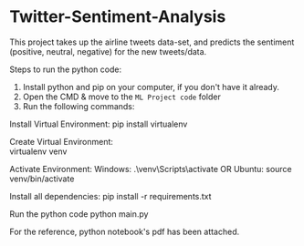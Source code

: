 # Twitter-Sentiment-Analysis
This project takes up the airline tweets data-set, and predicts the sentiment (positive, neutral, negative) for the new tweets/data. 

Steps to run the python code:

1. Install python and pip on your computer, if you don't have it already.
2. Open the CMD & move to the `ML Project code` folder
3. Run the following commands:

Install Virtual Environment:
      pip install virtualenv

Create Virtual Environment:  
      virtualenv venv

Activate Environment:
Windows: .\venv\Scripts\activate
                             OR
Ubuntu: source venv/bin/activate

Install all dependencies:
      pip install -r requirements.txt

Run the python code
       python main.py
       
    
For the reference, python notebook's pdf has been attached.
